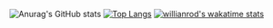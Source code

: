 
![Anurag's GitHub stats](https://github-readme-stats.vercel.app/api?username=kyg0711&show_icons=true&theme=highcontrast)
[![Top Langs](https://github-readme-stats.vercel.app/api/top-langs/?username=kyg0711&layout=compact)](https://github.com/anuraghazra/github-readme-stats)
[![willianrod's wakatime stats](https://github-readme-stats.vercel.app/api/wakatime?username=kyg0711)](https://github.com/anuraghazra/github-readme-stats)
